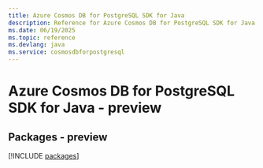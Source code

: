 ```yaml
---
title: Azure Cosmos DB for PostgreSQL SDK for Java
description: Reference for Azure Cosmos DB for PostgreSQL SDK for Java
ms.date: 06/19/2025
ms.topic: reference
ms.devlang: java
ms.service: cosmosdbforpostgresql
---
```

# Azure Cosmos DB for PostgreSQL SDK for Java - preview
## Packages - preview
[!INCLUDE [packages](cosmos-db-for-postgresql-index.md)]